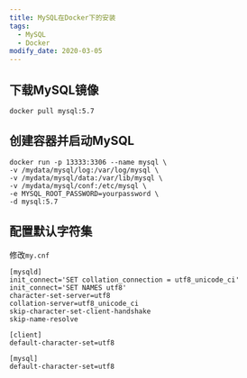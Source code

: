 ```yaml
---
title: MySQL在Docker下的安装
tags: 
  - MySQL
  - Docker
modify_date: 2020-03-05
---
```


## 下载MySQL镜像

<!--more-->

```
docker pull mysql:5.7
```

## 创建容器并启动MySQL

```
docker run -p 13333:3306 --name mysql \
-v /mydata/mysql/log:/var/log/mysql \
-v /mydata/mysql/data:/var/lib/mysql \
-v /mydata/mysql/conf:/etc/mysql \
-e MYSQL_ROOT_PASSWORD=yourpassword \
-d mysql:5.7
```

## 配置默认字符集

修改`my.cnf`

```
[mysqld]
init_connect='SET collation_connection = utf8_unicode_ci'
init_connect='SET NAMES utf8'
character-set-server=utf8
collation-server=utf8_unicode_ci
skip-character-set-client-handshake
skip-name-resolve

[client]
default-character-set=utf8

[mysql]
default-character-set=utf8
```
